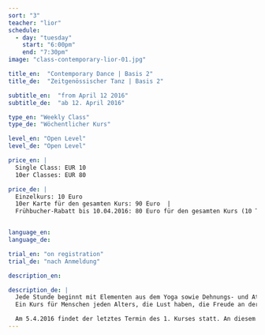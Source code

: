 ```yaml
---
sort: "3"
teacher: "lior"
schedule:
  - day: "tuesday"
    start: "6:00pm"
    end: "7:30pm"
image: "class-contemporary-lior-01.jpg"

title_en:  "Contemporary Dance | Basis 2"
title_de:  "Zeitgenössischer Tanz | Basis 2"

subtitle_en:  "from April 12 2016"
subtitle_de:  "ab 12. April 2016"

type_en: "Weekly Class"
type_de: "Wöchentlicher Kurs"

level_en: "Open Level"
level_de: "Open Level"

price_en: |
  Single Class: EUR 10  
  10er Classes: EUR 80

price_de: |
  Einzelkurs: 10 Euro  
  10er Karte für den gesamten Kurs: 90 Euro  |
  Frühbucher-Rabatt bis 10.04.2016: 80 Euro für den gesamten Kurs (10 Termine)


language_en:
language_de:

trial_en: "on registration"
trial_de: "nach Anmeldung"

description_en:

description_de: |
  Jede Stunde beginnt mit Elementen aus dem Yoga sowie Dehnungs- und Atemübungen, wodurch der gesamte Körper erwärmt wird. Aufbauend auf die ersten Grundlagen aus dem vorherigen Kurs werden wir nun längere Tanz-Kombinationen erarbeiten. Die Bewegungsgrundlagen, die wir im ersten Kurs ausprobiert haben, werden ausgebaut. Dabei benutzen wir Bodenelemente und release-Technik und bauen die Koordination von Händen, Armen, Beinen und dem ganzen Körper aus. Einzelne Bewegungssequenzen bauen aufeinander auf.
  Ein Kurs für Menschen jeden Alters, die Lust haben, die Freude an der Bewegung zu finden und mit ihrem Körper zu experimentieren. Der Kurs baut auf dem Einsteiger-Kurs auf, ist aber offen für alle, ob mit oder ohne Erfahrung im Tanz.

  Am 5.4.2016 findet der letztes Termin des 1. Kurses statt. An diesem Tag ist ein Drop-In möglich.
---
```

